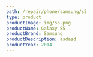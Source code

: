 ```yaml
---
path: /repair/phone/samsung/s5
type: product
productImage: img/s5.png
productName: Galaxy S5
productBrand: Samsung
productDescription: asdasd
productYear: 2014
---
```

